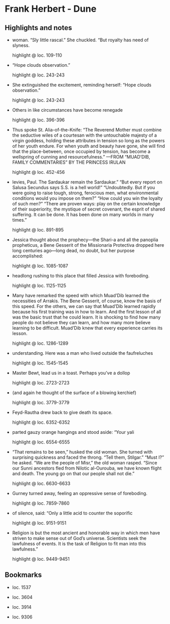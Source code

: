 # Frank Herbert - Dune

## Highlights and notes

- woman. “Sly little rascal.” She chuckled. “But royalty has need of slyness.

  highlight @ loc. 109-110

- “Hope clouds observation.”

  highlight @ loc. 243-243

- She extinguished the excitement, reminding herself: “Hope clouds observation.”

  highlight @ loc. 243-243

- Others in like circumstances have become renegade

  highlight @ loc. 396-396

- Thus spoke St. Alia-of-the-Knife: “The Reverend Mother must combine the seductive wiles of a courtesan with the untouchable majesty of a virgin goddess, holding these attributes in tension so long as the powers of her youth endure. For when youth and beauty have gone, she will find that the place-between, once occupied by tension, has become a wellspring of cunning and resourcefulness.” —FROM “MUAD’DIB, FAMILY COMMENTARIES” BY THE PRINCESS IRULAN

  highlight @ loc. 452-456

- levies, Paul. The Sardaukar remain the Sardaukar.” “But every report on Salusa Secundus says S.S. is a hell world!” “Undoubtedly. But if you were going to raise tough, strong, ferocious men, what environmental conditions would you impose on them?” “How could you win the loyalty of such men?” “There are proven ways: play on the certain knowledge of their superiority, the mystique of secret covenant, the esprit of shared suffering. It can be done. It has been done on many worlds in many times.”

  highlight @ loc. 891-895

- Jessica thought about the prophecy—the Shari-a and all the panoplia propheticus, a Bene Gesserit of the Missionaria Protectiva dropped here long centuries ago—long dead, no doubt, but her purpose accomplished:

  highlight @ loc. 1085-1087

- headlong rushing to this place that filled Jessica with foreboding.

  highlight @ loc. 1125-1125

- Many have remarked the speed with which Muad’Dib learned the necessities of Arrakis. The Bene Gesserit, of course, know the basis of this speed. For the others, we can say that Muad’Dib learned rapidly because his first training was in how to learn. And the first lesson of all was the basic trust that he could learn. It is shocking to find how many people do not believe they can learn, and how many more believe learning to be difficult. Muad’Dib knew that every experience carries its lesson.

  highlight @ loc. 1286-1289

- understanding. Here was a man who lived outside the faufreluches

  highlight @ loc. 1545-1545

- Master Bewt, lead us in a toast. Perhaps you’ve a dollop

  highlight @ loc. 2723-2723

- (and again he thought of the surface of a blowing kerchief)

  highlight @ loc. 3779-3779

- Feyd-Rautha drew back to give death its space.

  highlight @ loc. 6352-6352

- parted gauzy orange hangings and stood aside: “Your yali

  highlight @ loc. 6554-6555

- “That remains to be seen,” husked the old woman. She turned with surprising quickness and faced the throng. “Tell them, Stilgar.” “Must I?” he asked. “We are the people of Misr,” the old woman rasped. “Since our Sunni ancestors fled from Nilotic al-Ourouba, we have known flight and death. The young go on that our people shall not die.”

  highlight @ loc. 6630-6633

- Gurney turned away, feeling an oppressive sense of foreboding.

  highlight @ loc. 7859-7860

- of silence, said: “Only a little acid to counter the soporific

  highlight @ loc. 9151-9151

- Religion is but the most ancient and honorable way in which men have striven to make sense out of God’s universe. Scientists seek the lawfulness of events. It is the task of Religion to fit man into this lawfulness.”

  highlight @ loc. 9449-9451

## Bookmarks

- loc. 1537

- loc. 3604

- loc. 3914

- loc. 9306
